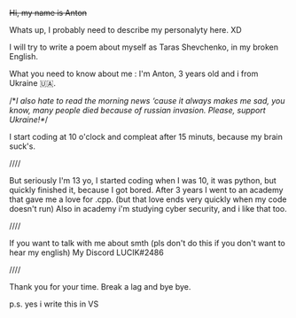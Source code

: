 ~~Hi, my name is Anton~~

Whats up, I probably need to describe my personalyty here. XD 

I will try to write a poem about myself as Taras Shevchenko, in my broken English.

What you need to know about me : I'm Anton, 3 years old and i from Ukraine 🇺🇦.

/\**I also hate to read the morning news ‘cause it always makes me sad, you know, many people died because of russian invasion. Please, support Ukraine!\**/

I start coding at 10 o'clock and compleat after 15 minuts, because my brain suck's.

////

But seriously I'm 13 yo, I started coding when I was 10, it was python, but quickly finished it, because I got bored.
After 3 years I went to an academy that gave me a love for .cpp. (but that love ends very quickly when my code doesn't run)
Also in academy i'm studying cyber security, and i like that too.

////

If you want to talk with me about smth (pls don't do this if you don't want to hear my english)
My Discord LUCIK#2486

////

Thank you for your time.
Break a lag and bye bye.

p.s. yes i write this in VS
